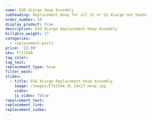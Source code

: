 ```yaml
---
name: EGO XLarge Hoop Assembly
subheading: Replacement Hoop for all S1 or S2 XLarge net heads
order_number: 50
display_product: true
description: EGO XLarge Replacement Hoop Assembly
billable_weight: 17
categories:
  - replacement-parts
price: '22.99'
sku: F71254A
tag_color:
tag_text:
replacement_type: hoop
filter_mesh:
slides:
  - title: EGO XLarge Replacement Hoop Assembly
    image: /images/F71254A_XL_24x27_Hoop.jpg
    video:
    is_video: false
repalcement_text:
replacement_link:
replacement_video:
---
```

